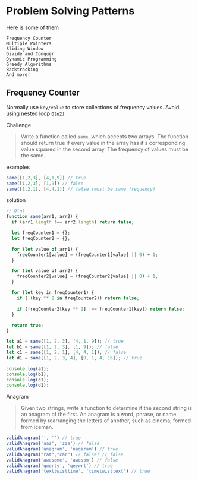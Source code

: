 # Problem Solving Patterns

Here is some of them

```shell
Frequency Counter
Multiple Pointers
Sliding Window
Divide and Conquer
Dynamic Programming
Greedy Algorithms
Backtracking
And more!
```

## Frequency Counter

Normally use ```key/value```  to store collections of frequency values. Avoid using nested loop ```O(n2)```

Challenge

> Write a function called ```same```, which accepts two arrays. The function should return true if every value in the array has it's corresponding value squared in the second array. The frequency of values must be the same.

examples

```javascript
same([1,2,3], [4,1,9]) // true
same([1,2,3], [1,9]) // false
same([1,2,1], [4,4,1]) // false (must be same frequency)
```

solution

```javascript
// O(n)
function same(arr1, arr2) {
  if (arr1.length !== arr2.length) return false;

  let freqCounter1 = {};
  let freqCounter2 = {};

  for (let value of arr1) {
    freqCounter1[value] = (freqCounter1[value] || 0) + 1;
  }

  for (let value of arr2) {
    freqCounter2[value] = (freqCounter2[value] || 0) + 1;
  }

  for (let key in freqCounter1) {
    if (!(key ** 2 in freqCounter2)) return false;

    if (freqCounter2[key ** 2] !== freqCounter1[key]) return false;
  }

  return true;
}

let a1 = same([1, 2, 3], [4, 1, 9]); // true
let b1 = same([1, 2, 3], [1, 9]); // false
let c1 = same([1, 2, 1], [4, 4, 1]); // false
let d1 = same([1, 2, 3, 4], [9, 1, 4, 16]); // true

console.log(a1);
console.log(b1);
console.log(c1);
console.log(d1);
```

Anagram

> Given two strings, write a function to determine if the second string is an anagram of the first. An anagram is a word, phrase, or name formed by rearranging the letters of another, such as cinema, formed from iceman.

```javascript
validAnagram('', '') // true
validAnagram('aaz', 'zza') // false
validAnagram('anagram', 'nagaram') // true
validAnagram("rat","car") // false) // false
validAnagram('awesome', 'awesom') // false
validAnagram('qwerty', 'qeywrt') // true
validAnagram('texttwisttime', 'timetwisttext') // true
```
